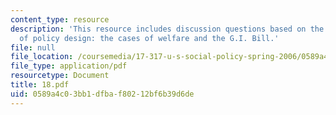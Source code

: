 ```yaml
---
content_type: resource
description: 'This resource includes discussion questions based on the consequences
  of policy design: the cases of welfare and the G.I. Bill.'
file: null
file_location: /coursemedia/17-317-u-s-social-policy-spring-2006/0589a4c03bb1dfbaf80212bf6b39d6de_18.pdf
file_type: application/pdf
resourcetype: Document
title: 18.pdf
uid: 0589a4c0-3bb1-dfba-f802-12bf6b39d6de
---
```

